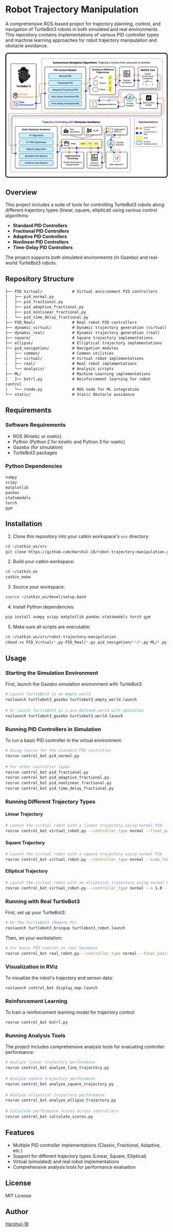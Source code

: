 # Robot Trajectory Manipulation

A comprehensive ROS-based project for trajectory planning, control, and navigation of TurtleBot3 robots in both simulated and real environments. This repository contains implementations of various PID controller types and machine learning approaches for robot trajectory manipulation and obstacle avoidance.

![Turtlebot Trajectory Control](Turtlebot%20Trajectory%20Control.png)

## Overview

This project includes a suite of tools for controlling TurtleBot3 robots along different trajectory types (linear, square, elliptical) using various control algorithms:

- **Standard PID Controllers**
- **Fractional PID Controllers**
- **Adaptive PID Controllers**
- **Nonlinear PID Controllers**
- **Time-Delay PID Controllers**

The project supports both simulated environments (in Gazebo) and real-world TurtleBot3 robots.

## Repository Structure

```
├── PID_Virtual/             # Virtual environment PID controllers
│   ├── pid_normal.py
│   ├── pid_fractional.py
│   ├── pid_adaptive_fractional.py
│   ├── pid_nonlinear_fractional.py
│   └── pid_time_delay_fractional.py
├── PID_Real/                # Real robot PID controllers
├── dynamic_virtual/         # Dynamic trajectory generation (virtual)
├── dynamic_real/            # Dynamic trajectory generation (real)
├── square/                  # Square trajectory implementations
├── ellipse/                 # Elliptical trajectory implementations
├── pid_navigation/          # Navigation modules
│   ├── common/              # Common utilities
│   ├── virtual/             # Virtual robot implementations
│   ├── real/                # Real robot implementations
│   └── analysis/            # Analysis scripts
├── ML/                      # Machine Learning implementations
│   ├── botrl.py             # Reinforcement learning for robot control
│   └── rnode.py             # ROS node for ML integration
└── static/                  # Static Obstacle avoidance
```

## Requirements

### Software Requirements

- ROS (Kinetic or noetic)
- Python (Python 2 for kinetic and Python 3 for noetic)
- Gazebo (for simulation)
- TurtleBot3 packages

### Python Dependencies

```
numpy
scipy
matplotlib
pandas
statsmodels
torch
gym
```

## Installation

1. Clone this repository into your catkin workspace's `src` directory:

```bash
cd ~/catkin_ws/src
git clone https://github.com/Harshul-18/robot-trajectory-manipulation.git
```

2. Build your catkin workspace:

```bash
cd ~/catkin_ws
catkin_make
```

3. Source your workspace:

```bash
source ~/catkin_ws/devel/setup.bash
```

4. Install Python dependencies:

```bash
pip install numpy scipy matplotlib pandas statsmodels torch gym
```

5. Make sure all scripts are executable:

```bash
cd ~/catkin_ws/src/robot-trajectory-manipulation
chmod +x PID_Virtual/*.py PID_Real/*.py pid_navigation/**/*.py ML/*.py
```

## Usage

### Starting the Simulation Environment

First, launch the Gazebo simulation environment with TurtleBot3:

```bash
# Launch TurtleBot3 in an empty world
roslaunch turtlebot3_gazebo turtlebot3_empty_world.launch

# Or launch TurtleBot3 in a pre-defined world with obstacles
roslaunch turtlebot3_gazebo turtlebot3_world.launch
```

### Running PID Controllers in Simulation

To run a basic PID controller in the virtual environment:

```bash
# Using rosrun for the standard PID controller
rosrun control_bot pid_normal.py

# For other controller types
rosrun control_bot pid_fractional.py
rosrun control_bot pid_adaptive_fractional.py
rosrun control_bot pid_nonlinear_fractional.py
rosrun control_bot pid_time_delay_fractional.py
```

### Running Different Trajectory Types

#### Linear Trajectory

```bash
# Launch the virtual robot with a linear trajectory using normal PID
rosrun control_bot virtual_robot.py --controller_type normal --final_position 1.0,0.0 --output_dir results/virtual/line
```

#### Square Trajectory

```bash
# Launch the virtual robot with a square trajectory using normal PID
rosrun control_bot virtual_robot.py --controller_type normal --side_length 1.0 --output_dir results/virtual/square
```

#### Elliptical Trajectory

```bash
# Launch the virtual robot with an elliptical trajectory using normal PID
rosrun control_bot virtual_robot.py --controller_type normal --a 1.0 --b 0.5 --output_dir results/virtual/ellipse
```

### Running with Real TurtleBot3

First, set up your TurtleBot3:

```bash
# On the TurtleBot3 (Remote PC)
roslaunch turtlebot3_bringup turtlebot3_robot.launch
```

Then, on your workstation:

```bash
# For basic PID control on real hardware
rosrun control_bot real_robot.py --controller_type normal --final_position 1.0,0.0
```

### Visualization in RViz

To visualize the robot's trajectory and sensor data:

```bash
roslaunch control_bot display_map.launch
```

### Reinforcement Learning

To train a reinforcement learning model for trajectory control:

```bash
rosrun control_bot botrl.py
```

### Running Analysis Tools

The project includes comprehensive analysis tools for evaluating controller performance:

```bash
# Analyze linear trajectory performance
rosrun control_bot analyze_line_trajectory.py

# Analyze square trajectory performance
rosrun control_bot analyze_square_trajectory.py

# Analyze elliptical trajectory performance
rosrun control_bot analyze_ellipse_trajectory.py

# Calculate performance scores across controllers
rosrun control_bot calculate_scores.py
```

## Features

- Multiple PID controller implementations (Classic, Fractional, Adaptive, etc.)
- Support for different trajectory types (Linear, Square, Elliptical)
- Virtual (simulated) and real robot implementations
- Comprehensive analysis tools for performance evaluation

## License

MIT License

## Author

[Harshul-18](https://github.com/Harshul-18)
